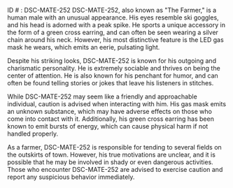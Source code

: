 ID # : DSC-MATE-252
DSC-MATE-252, also known as "The Farmer," is a human male with an unusual appearance. His eyes resemble ski goggles, and his head is adorned with a peak spike. He sports a unique accessory in the form of a green cross earring, and can often be seen wearing a silver chain around his neck. However, his most distinctive feature is the LED gas mask he wears, which emits an eerie, pulsating light.

Despite his striking looks, DSC-MATE-252 is known for his outgoing and charismatic personality. He is extremely sociable and thrives on being the center of attention. He is also known for his penchant for humor, and can often be found telling stories or jokes that leave his listeners in stitches.

While DSC-MATE-252 may seem like a friendly and approachable individual, caution is advised when interacting with him. His gas mask emits an unknown substance, which may have adverse effects on those who come into contact with it. Additionally, his green cross earring has been known to emit bursts of energy, which can cause physical harm if not handled properly.

As a farmer, DSC-MATE-252 is responsible for tending to several fields on the outskirts of town. However, his true motivations are unclear, and it is possible that he may be involved in shady or even dangerous activities. Those who encounter DSC-MATE-252 are advised to exercise caution and report any suspicious behavior immediately.